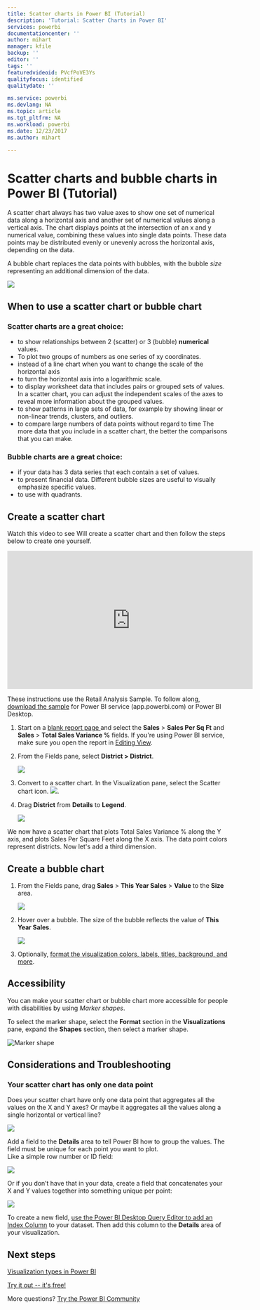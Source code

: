 ```yaml
---
title: Scatter charts in Power BI (Tutorial)
description: 'Tutorial: Scatter Charts in Power BI'
services: powerbi
documentationcenter: ''
author: mihart
manager: kfile
backup: ''
editor: ''
tags: ''
featuredvideoid: PVcfPoVE3Ys
qualityfocus: identified
qualitydate: ''

ms.service: powerbi
ms.devlang: NA
ms.topic: article
ms.tgt_pltfrm: NA
ms.workload: powerbi
ms.date: 12/23/2017
ms.author: mihart

---
```

# Scatter charts and bubble charts in Power BI (Tutorial)
A scatter chart always has two value axes to show one set of numerical data along a horizontal axis and another set of numerical values along a vertical axis. The chart displays points at the intersection of an x and y numerical value, combining these values into single data points. These data points may be distributed evenly or unevenly across the horizontal axis, depending on the data.

A bubble chart replaces the data points with bubbles, with the bubble *size* representing an additional dimension of the data.

![](media/power-bi-visualization-scatter/power-bi-bubble-chart.png)

## When to use a scatter chart or bubble chart
### Scatter charts are a great choice:
* to show relationships between 2 (scatter) or 3 (bubble) **numerical** values.
* To plot two groups of numbers as one series of xy coordinates.
* instead of a line chart when you want to change the scale of the horizontal axis    
* to turn the horizontal axis into a logarithmic scale.
* to display worksheet data that includes pairs or grouped sets of values. In a scatter chart, you can adjust the independent scales of the axes to reveal more information about the grouped values.
* to show patterns in large sets of data, for example by showing linear or non-linear trends, clusters, and outliers.
* to compare large numbers of data points without regard to time    The more data that you include in a scatter chart, the better the comparisons that you can make.

### Bubble charts are a great choice:
* if your data has 3 data series that each contain a set of values.
* to present financial data.  Different bubble sizes are useful to visually emphasize specific values.
* to use with quadrants.

## Create a scatter chart
Watch this video to see Will create a scatter chart and then follow the steps below to create one yourself.

<iframe width="560" height="315" src="https://www.youtube.com/embed/PVcfPoVE3Ys?list=PL1N57mwBHtN0JFoKSR0n-tBkUJHeMP2cP" frameborder="0" allowfullscreen></iframe>


These instructions use the Retail Analysis Sample. To follow along, [download the sample](sample-datasets.md) for Power BI service (app.powerbi.com) or Power BI Desktop.   

1. Start on a [blank report page ](power-bi-report-add-page.md) and select the **Sales** \> **Sales Per Sq Ft** and **Sales** > **Total Sales Variance %** fields. If you're using Power BI service, make sure you open the report in [Editing View](service-interact-with-a-report-in-editing-view.md).
 
2. From the Fields pane, select **District > District**.
   
    ![](media/power-bi-visualization-scatter/power-bi-bar-chart.png)
4. Convert to a scatter chart. In the Visualization pane, select the Scatter chart icon.
   ![](media/power-bi-visualization-scatter/pbi_scatter_chart_icon.png).
5. Drag **District** from **Details** to **Legend**.
   
    ![](media/power-bi-visualization-scatter/power-bi-scatter.png)

We now have a scatter chart that plots Total Sales Variance % along the Y axis, and plots Sales Per Square Feet along the X axis.  The data point colors represent districts.  Now let's add a third dimension.

## Create a bubble chart
1. From the Fields pane, drag **Sales** > **This Year Sales** > **Value** to the **Size** area. 
   
   ![](media/power-bi-visualization-scatter/power-bi-bubble.png)
2. Hover over a bubble.  The size of the bubble reflects the value of **This Year Sales**.
   
    ![](media/power-bi-visualization-scatter/pbi_scatter_chart_hover.png)
3. Optionally, [format the visualization colors, labels, titles, background, and more](service-getting-started-with-color-formatting-and-axis-properties.md).

## Accessibility

You can make your scatter chart or bubble chart more accessible for people with disabilities by using *Marker shapes*. 

To select the marker shape, select the **Format** section in the **Visualizations** pane, expand the **Shapes** section, then select a marker shape.

![Marker shape](media/power-bi-visualization-scatter/pbi_scatter_marker.png)

## Considerations and Troubleshooting
### **Your scatter chart has only one data point**
Does your scatter chart have only one data point that aggregates all the values on the X and Y axes?  Or maybe it aggregates all the values along a single horizontal or vertical line?

![](media/power-bi-visualization-scatter/pbi_scatter_tshoot1.png)

Add a field to the **Details** area to tell Power BI how to group the values. The field must be unique for each point you want to plot.  
Like a simple row number or ID field:

![](media/power-bi-visualization-scatter/pbi_scatter_tshoot.png)

Or if you don’t have that in your data, create a field that concatenates your X and Y values together into something unique per point:

![](media/power-bi-visualization-scatter/pbi_scatter_tshoot2.png)

To create a new field, [use the Power BI Desktop Query Editor to add an Index Column](desktop-add-custom-column.md) to your dataset.  Then add this column to the **Details** area of your visualization.

## Next steps
 [Visualization types in Power BI](power-bi-visualization-types-for-reports-and-q-and-a.md)

[Try it out -- it's free!](https://powerbi.com/)  

More questions? [Try the Power BI Community](http://community.powerbi.com/)

